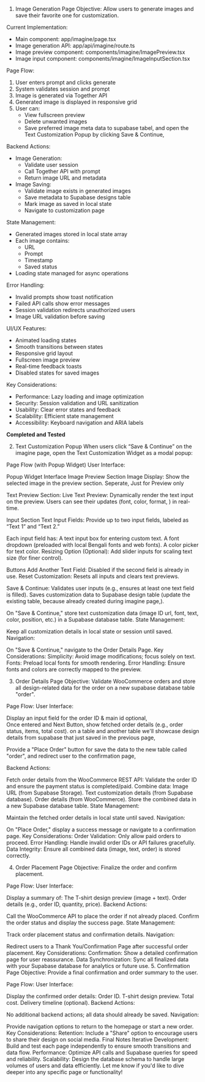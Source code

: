 1. Image Generation Page
Objective: Allow users to generate images and save their favorite one for customization.

Current Implementation:
- Main component: app/imagine/page.tsx
- Image generation API: app/api/imagine/route.ts
- Image preview component: components/imagine/ImagePreview.tsx
- Image input component: components/imagine/ImageInputSection.tsx

Page Flow:
1. User enters prompt and clicks generate
2. System validates session and prompt
3. Image is generated via Together API
4. Generated image is displayed in responsive grid
5. User can:
   - View fullscreen preview
   - Delete unwanted images
   - Save preferred image meta data to supabase tabel, and open the Text Customization Popup by clicking Save & Continue, 

Backend Actions:
- Image Generation:
  - Validate user session
  - Call Together API with prompt
  - Return image URL and metadata
- Image Saving:
  - Validate image exists in generated images
  - Save metadata to Supabase designs table
  - Mark image as saved in local state
  - Navigate to customization page

State Management:
- Generated images stored in local state array
- Each image contains:
  - URL
  - Prompt
  - Timestamp
  - Saved status
- Loading state managed for async operations

Error Handling:
- Invalid prompts show toast notification
- Failed API calls show error messages
- Session validation redirects unauthorized users
- Image URL validation before saving

UI/UX Features:
- Animated loading states
- Smooth transitions between states
- Responsive grid layout
- Fullscreen image preview
- Real-time feedback toasts
- Disabled states for saved images

Key Considerations:
- Performance: Lazy loading and image optimization
- Security: Session validation and URL sanitization
- Usability: Clear error states and feedback
- Scalability: Efficient state management
- Accessibility: Keyboard navigation and ARIA labels

**Completed and Tested**

2. Text Customization Popup
When users click “Save & Continue” on the imagine page, open the Text Customization Widget as a modal popup:

Page Flow (with Popup Widget)
User Interface:

Popup Widget Interface
Image Preview Section
Image Display: Show the selected image in the preview section. Seperate, Just for Preview only

Text Preview Section:
Live Text Preview: Dynamically render the text input on the preview. Users can see their updates (font, color, format, ) in real-time.

Input Section
Text Input Fields: Provide up to two input fields, labeled as “Text 1” and “Text 2.”

Each input field has:
A text input box for entering custom text.
A font dropdown (preloaded with local Bengali fonts and web fonts).
A color picker for text color.
Resizing Option (Optional):
Add slider inputs for scaling text size (for finer control).

Buttons
Add Another Text Field: Disabled if the second field is already in use.
Reset Customization: Resets all inputs and clears text previews.

Save & Continue:
Validates user inputs (e.g., ensures at least one text field is filled).
Saves customization data to Supabase design table (update the existing table, because already created during imagine page,).


On "Save & Continue," store text customization data (image ID url, font, text, color, position, etc.) in a Supabase database table.
State Management:

Keep all customization details in local state or session until saved.
Navigation:

On "Save & Continue," navigate to the Order Details Page.
Key Considerations:
Simplicity: Avoid image modifications; focus solely on text.
Fonts: Preload local fonts for smooth rendering.
Error Handling: Ensure fonts and colors are correctly mapped to the preview.


3. Order Details Page
Objective: Validate WooCommerce orders and store all design-related data for the order on a new supabase database table "order".
 

Page Flow:
User Interface:

Display an input field for the order ID & main id optional,  
Once entered and Next Button, show fetched order details (e.g., order status, items, total cost). on a table and another table we'll showcase design details from supabase that just saved in the previous page, 
 
Provide a "Place Order" button for save the data to the new table called "order", and redirect user to the confirmation page, 


Backend Actions:

Fetch order details from the WooCommerce REST API:
Validate the order ID and ensure the payment status is completed/paid.
Combine data:
Image URL (from Supabase Storage).
Text customization details (from Supabase database).
Order details (from WooCommerce).
Store the combined data in a new Supabase database table.
State Management:

Maintain the fetched order details in local state until saved.
Navigation:

On "Place Order," display a success message or navigate to a confirmation page.
Key Considerations:
Order Validation: Only allow paid orders to proceed.
Error Handling: Handle invalid order IDs or API failures gracefully.
Data Integrity: Ensure all combined data (image, text, order) is stored correctly.


4. Order Placement Page
Objective: Finalize the order and confirm placement.

Page Flow:
User Interface:

Display a summary of:
The T-shirt design preview (image + text).
Order details (e.g., order ID, quantity, price).
Backend Actions:

Call the WooCommerce API to place the order if not already placed.
Confirm the order status and display the success page.
State Management:

Track order placement status and confirmation details.
Navigation:

Redirect users to a Thank You/Confirmation Page after successful order placement.
Key Considerations:
Confirmation: Show a detailed confirmation page for user reassurance.
Data Synchronization: Sync all finalized data with your Supabase database for analytics or future use.
5. Confirmation Page
Objective: Provide a final confirmation and order summary to the user.

Page Flow:
User Interface:

Display the confirmed order details:
Order ID.
T-shirt design preview.
Total cost.
Delivery timeline (optional).
Backend Actions:

No additional backend actions; all data should already be saved.
Navigation:

Provide navigation options to return to the homepage or start a new order.
Key Considerations:
Retention: Include a "Share" option to encourage users to share their design on social media.
Final Notes
Iterative Development: Build and test each page independently to ensure smooth transitions and data flow.
Performance: Optimize API calls and Supabase queries for speed and reliability.
Scalability: Design the database schema to handle large volumes of users and data efficiently.
Let me know if you'd like to dive deeper into any specific page or functionality!
